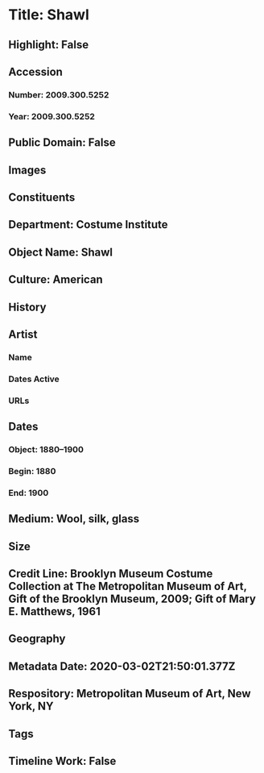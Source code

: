 # Title: Shawl
## Highlight: False
## Accession
### Number: 2009.300.5252
### Year: 2009.300.5252
## Public Domain: False
## Images
## Constituents
## Department: Costume Institute
## Object Name: Shawl
## Culture: American
## History
## Artist
### Name
### Dates Active
### URLs
## Dates
### Object: 1880–1900
### Begin: 1880
### End: 1900
## Medium: Wool, silk, glass
## Size
## Credit Line: Brooklyn Museum Costume Collection at The Metropolitan Museum of Art, Gift of the Brooklyn Museum, 2009; Gift of Mary E. Matthews, 1961
## Geography
## Metadata Date: 2020-03-02T21:50:01.377Z
## Respository: Metropolitan Museum of Art, New York, NY
## Tags
## Timeline Work: False